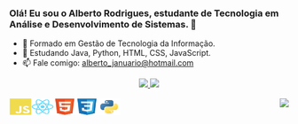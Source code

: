 ### Olá! Eu sou o Alberto Rodrigues, estudante de Tecnologia em Análise e Desenvolvimento de Sistemas. 👋

- 🔭 Formado em Gestão de Tecnologia da Informação.
- 📕 Estudando Java, Python, HTML, CSS, JavaScript.
- 📫 Fale comigo: alberto_januario@hotmail.com
<div align="center">
  <a href="https://github.com/albertorodrigu">
    
  <img height="100em" src="https://github-readme-stats.vercel.app/api?username=albertorodrigu&show_icons=true&theme=dark&include_all_commits=true&count_private=true"/>
    
  <img height="100em" src="https://github-readme-stats.vercel.app/api/top-langs/?username=albertorodrigu&layout=compact&langs_count=7&theme=dark"/>
<img align="right"  height="100" style="border-radius:30px;"
</div>

<div style="display: inline_block"><br>
  <img align="left" alt="Js" height="30" width="40" src="https://raw.githubusercontent.com/devicons/devicon/master/icons/javascript/javascript-plain.svg">
  <img align="left" alt="React" height="30" width="40" src="https://raw.githubusercontent.com/devicons/devicon/master/icons/react/react-original.svg">
  <img align="left" alt="HTML" height="30" width="40" src="https://raw.githubusercontent.com/devicons/devicon/master/icons/html5/html5-original.svg">
  <img align="left" alt="CSS" height="30" width="40" src="https://raw.githubusercontent.com/devicons/devicon/master/icons/css3/css3-original.svg">
  <img align="left" alt="Python" height="30" width="40" src="https://raw.githubusercontent.com/devicons/devicon/master/icons/python/python-original.svg">
</div>

<div> 
  <a href="https://www.linkedin.com/in/alberto-januario-970b42171" target="_blank"><img src="https://img.shields.io/badge/-LinkedIn-%230077B5?style=for-the-badge&logo=linkedin&logoColor=white" target="_blank" align="right"></a> 

</div>
